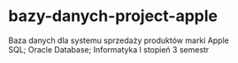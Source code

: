 # bazy-danych-project-apple
Baza danych dla systemu sprzedaży produktów marki Apple</br>
SQL; Oracle Database; Informatyka l stopień 3 semestr</br></br>
